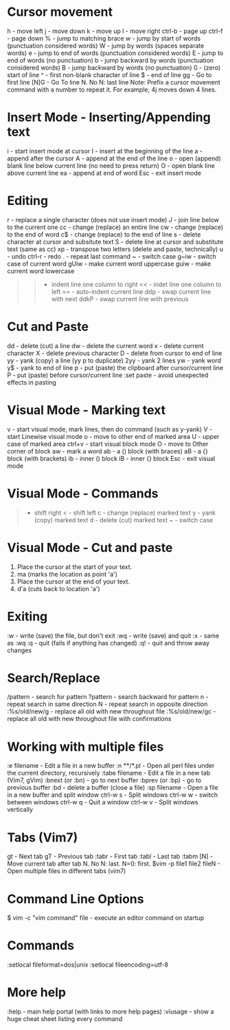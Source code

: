 
# Cursor movement

  h - move left
  j - move down
  k - move up
  l - move right
  ctrl-b - page up
  ctrl-f - page down
  % - jump to matching brace
  w - jump by start of words (punctuation considered words)
  W - jump by words (spaces separate words)
  e - jump to end of words (punctuation considered words)
  E - jump to end of words (no punctuation)
  b - jump backward by words (punctuation considered words)
  B - jump backward by words (no punctuation)
  0 - (zero) start of line
  ^ - first non-blank character of line
  $ - end of line
  gg - Go to first line
  [N]G - Go To line N. No N: last line
  Note: Prefix a cursor movement command with a number to repeat it. For example,
  4j moves down 4 lines.
  
# Insert Mode - Inserting/Appending text

  i - start insert mode at cursor
  I - insert at the beginning of the line
  a - append after the cursor
  A - append at the end of the line
  o - open (append) blank line below current line (no need to press return)
  O - open blank line above current line
  ea - append at end of word
  Esc - exit insert mode
  
# Editing
  
  r - replace a single character (does not use insert mode)
  J - join line below to the current one
  cc - change (replace) an entire line
  cw - change (replace) to the end of word
  c$ - change (replace) to the end of line
  s - delete character at cursor and subsitute text
  S - delete line at cursor and substitute text (same as cc)
  xp - transpose two letters (delete and paste, technically)
  u - undo
  ctrl-r - redo
  . - repeat last command
  ~ - switch case
  g~iw - switch case of current word
  gUiw - make current word uppercase
  guiw - make current word lowercase
  >> - indent line one column to right
  << - indet line one column to left
  == - auto-indent current line
  ddp - swap current line with next
  ddkP - swap current line with previous

# Cut and Paste

  dd - delete (cut) a line
  dw - delete the current word
  x - delete current character
  X - delete previous character
  D - delete from cursor to end of line
  yy - yank (copy) a line (yy p to duplicate)
  2yy - yank 2 lines
  yw - yank word
  y$ - yank to end of line
  p - put (paste) the clipboard after cursor/current line
  P - put (paste) before cursor/current line
  :set paste - avoid unexpected effects in pasting

# Visual Mode - Marking text

  v - start visual mode, mark lines, then do command (such as y-yank)
  V - start Linewise visual mode
  o - move to other end of marked area
  U - upper case of marked area
  ctrl+v - start visual block mode
  O - move to Other corner of block
  aw - mark a word
  ab - a () block (with braces)
  aB - a {} block (with brackets)
  ib - inner () block
  iB - inner {} block
  Esc - exit visual mode

# Visual Mode - Commands

  > - shift right
  < - shift left
  c - change (replace) marked text
  y - yank (copy) marked text
  d - delete (cut) marked text
  ~ - switch case

# Visual Mode - Cut and paste

  1. Place the cursor at the start of your text.
  2. ma (marks the location as point 'a')
  3. Place the cursor at the end of your text.
  4. d'a (cuts back to location 'a')

# Exiting

  :w - write (save) the file, but don't exit
  :wq - write (save) and quit
  :x - same as :wq
  :q - quit (fails if anything has changed)
  :q! - quit and throw away changes

# Search/Replace

  /pattern - search for pattern
  ?pattern - search backward for pattern
  n - repeat search in same direction
  N - repeat search in opposite direction
  :%s/old/new/g - replace all old with new throughout file
  :%s/old/new/gc - replace all old with new throughout file with confirmations
  
# Working with multiple files

  :e filename - Edit a file in a new buffer
  :n **/*.pl - Open all perl files under the current directory, recursively
  :tabe filename - Edit a file in a new tab (Vim7, gVim)
  :bnext (or :bn) - go to next buffer
  :bprev (or :bp) - go to previous buffer
  :bd - delete a buffer (close a file)
  :sp filename - Open a file in a new buffer and split window
  ctrl-w s - Split windows
  ctrl-w w - switch between windows
  ctrl-w q - Quit a window
  ctrl-w v - Split windows vertically

# Tabs (Vim7)

  gt - Next tab
  gT - Previous tab
  :tabr - First tab
  :tabl - Last tab
  :tabm [N] - Move current tab after tab N. No N: last. N=0: first.
  $vim -p file1 file2 fileN  - Open multiple files in different tabs (vim7) 

# Command Line Options

  $ vim -c "vim command" file - execute an editor command on startup

# Commands

  :setlocal fileformat=dos|unix
  :setlocal fileencoding=utf-8

# More help

  :help - main help portal (with links to more help pages)
  :viusage - show a huge cheat sheet listing every command
 